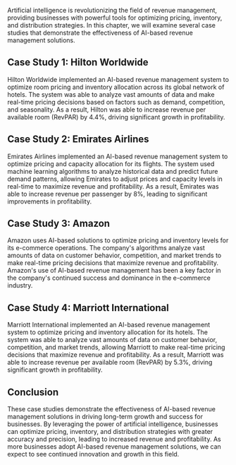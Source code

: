 
Artificial intelligence is revolutionizing the field of revenue management, providing businesses with powerful tools for optimizing pricing, inventory, and distribution strategies. In this chapter, we will examine several case studies that demonstrate the effectiveness of AI-based revenue management solutions.

Case Study 1: Hilton Worldwide
------------------------------

Hilton Worldwide implemented an AI-based revenue management system to optimize room pricing and inventory allocation across its global network of hotels. The system was able to analyze vast amounts of data and make real-time pricing decisions based on factors such as demand, competition, and seasonality. As a result, Hilton was able to increase revenue per available room (RevPAR) by 4.4%, driving significant growth in profitability.

Case Study 2: Emirates Airlines
-------------------------------

Emirates Airlines implemented an AI-based revenue management system to optimize pricing and capacity allocation for its flights. The system used machine learning algorithms to analyze historical data and predict future demand patterns, allowing Emirates to adjust prices and capacity levels in real-time to maximize revenue and profitability. As a result, Emirates was able to increase revenue per passenger by 8%, leading to significant improvements in profitability.

Case Study 3: Amazon
--------------------

Amazon uses AI-based solutions to optimize pricing and inventory levels for its e-commerce operations. The company's algorithms analyze vast amounts of data on customer behavior, competition, and market trends to make real-time pricing decisions that maximize revenue and profitability. Amazon's use of AI-based revenue management has been a key factor in the company's continued success and dominance in the e-commerce industry.

Case Study 4: Marriott International
------------------------------------

Marriott International implemented an AI-based revenue management system to optimize pricing and inventory allocation for its hotels. The system was able to analyze vast amounts of data on customer behavior, competition, and market trends, allowing Marriott to make real-time pricing decisions that maximize revenue and profitability. As a result, Marriott was able to increase revenue per available room (RevPAR) by 5.3%, driving significant growth in profitability.

Conclusion
----------

These case studies demonstrate the effectiveness of AI-based revenue management solutions in driving long-term growth and success for businesses. By leveraging the power of artificial intelligence, businesses can optimize pricing, inventory, and distribution strategies with greater accuracy and precision, leading to increased revenue and profitability. As more businesses adopt AI-based revenue management solutions, we can expect to see continued innovation and growth in this field.
